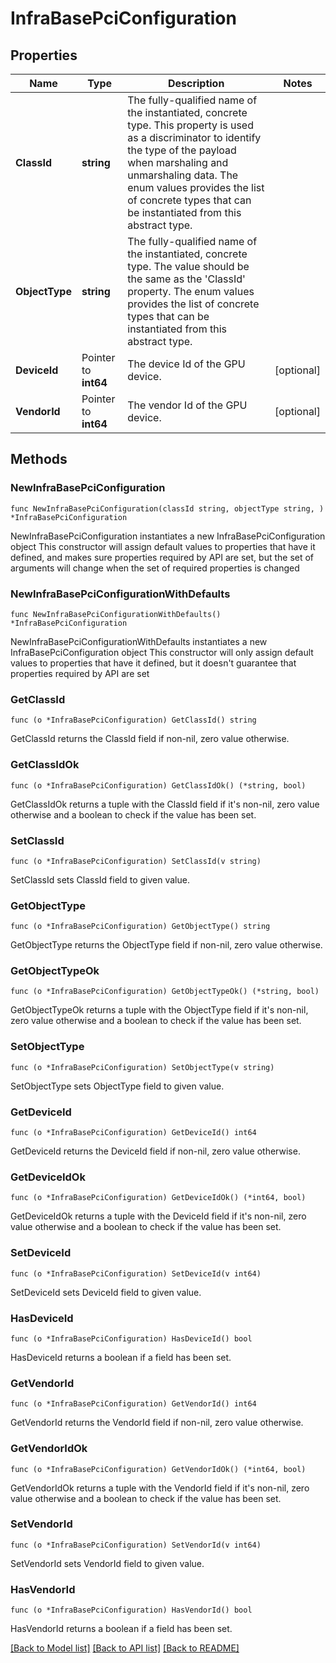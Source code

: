 # InfraBasePciConfiguration

## Properties

Name | Type | Description | Notes
------------ | ------------- | ------------- | -------------
**ClassId** | **string** | The fully-qualified name of the instantiated, concrete type. This property is used as a discriminator to identify the type of the payload when marshaling and unmarshaling data. The enum values provides the list of concrete types that can be instantiated from this abstract type. | 
**ObjectType** | **string** | The fully-qualified name of the instantiated, concrete type. The value should be the same as the &#39;ClassId&#39; property. The enum values provides the list of concrete types that can be instantiated from this abstract type. | 
**DeviceId** | Pointer to **int64** | The device Id of the GPU device. | [optional] 
**VendorId** | Pointer to **int64** | The vendor Id of the GPU device. | [optional] 

## Methods

### NewInfraBasePciConfiguration

`func NewInfraBasePciConfiguration(classId string, objectType string, ) *InfraBasePciConfiguration`

NewInfraBasePciConfiguration instantiates a new InfraBasePciConfiguration object
This constructor will assign default values to properties that have it defined,
and makes sure properties required by API are set, but the set of arguments
will change when the set of required properties is changed

### NewInfraBasePciConfigurationWithDefaults

`func NewInfraBasePciConfigurationWithDefaults() *InfraBasePciConfiguration`

NewInfraBasePciConfigurationWithDefaults instantiates a new InfraBasePciConfiguration object
This constructor will only assign default values to properties that have it defined,
but it doesn't guarantee that properties required by API are set

### GetClassId

`func (o *InfraBasePciConfiguration) GetClassId() string`

GetClassId returns the ClassId field if non-nil, zero value otherwise.

### GetClassIdOk

`func (o *InfraBasePciConfiguration) GetClassIdOk() (*string, bool)`

GetClassIdOk returns a tuple with the ClassId field if it's non-nil, zero value otherwise
and a boolean to check if the value has been set.

### SetClassId

`func (o *InfraBasePciConfiguration) SetClassId(v string)`

SetClassId sets ClassId field to given value.


### GetObjectType

`func (o *InfraBasePciConfiguration) GetObjectType() string`

GetObjectType returns the ObjectType field if non-nil, zero value otherwise.

### GetObjectTypeOk

`func (o *InfraBasePciConfiguration) GetObjectTypeOk() (*string, bool)`

GetObjectTypeOk returns a tuple with the ObjectType field if it's non-nil, zero value otherwise
and a boolean to check if the value has been set.

### SetObjectType

`func (o *InfraBasePciConfiguration) SetObjectType(v string)`

SetObjectType sets ObjectType field to given value.


### GetDeviceId

`func (o *InfraBasePciConfiguration) GetDeviceId() int64`

GetDeviceId returns the DeviceId field if non-nil, zero value otherwise.

### GetDeviceIdOk

`func (o *InfraBasePciConfiguration) GetDeviceIdOk() (*int64, bool)`

GetDeviceIdOk returns a tuple with the DeviceId field if it's non-nil, zero value otherwise
and a boolean to check if the value has been set.

### SetDeviceId

`func (o *InfraBasePciConfiguration) SetDeviceId(v int64)`

SetDeviceId sets DeviceId field to given value.

### HasDeviceId

`func (o *InfraBasePciConfiguration) HasDeviceId() bool`

HasDeviceId returns a boolean if a field has been set.

### GetVendorId

`func (o *InfraBasePciConfiguration) GetVendorId() int64`

GetVendorId returns the VendorId field if non-nil, zero value otherwise.

### GetVendorIdOk

`func (o *InfraBasePciConfiguration) GetVendorIdOk() (*int64, bool)`

GetVendorIdOk returns a tuple with the VendorId field if it's non-nil, zero value otherwise
and a boolean to check if the value has been set.

### SetVendorId

`func (o *InfraBasePciConfiguration) SetVendorId(v int64)`

SetVendorId sets VendorId field to given value.

### HasVendorId

`func (o *InfraBasePciConfiguration) HasVendorId() bool`

HasVendorId returns a boolean if a field has been set.


[[Back to Model list]](../README.md#documentation-for-models) [[Back to API list]](../README.md#documentation-for-api-endpoints) [[Back to README]](../README.md)


